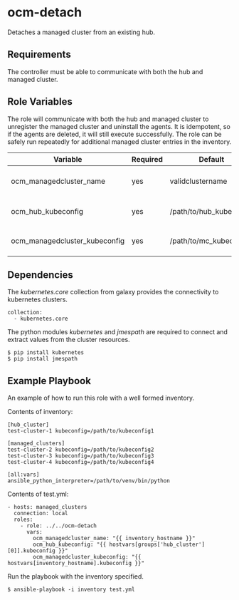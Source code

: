 ocm-detach
==========

Detaches a managed cluster from an existing hub.

Requirements
------------

The controller must be able to communicate with both the hub and managed cluster.


Role Variables
--------------

The role will communicate with both the hub and managed cluster to unregister the managed cluster and uninstall the agents. It is idempotent, so if the agents are deleted, it will still execute successfully. The role can be safely run repeatedly for additional managed cluster entries in the inventory.


| Variable                      | Required           | Default                            | Comments                                 |
|-------------------------------|--------------------|------------------------------------|------------------------------------------|
| ocm_managedcluster_name       | yes                | validclustername                   | `^[a-z0-9]([-a-z0-9]*[a-z0-9])?$`        |
| ocm_hub_kubeconfig            | yes                | /path/to/hub_kubeconfig            | Path to the hub's kubeconfig             |
| ocm_managedcluster_kubeconfig | yes                | /path/to/mc_kubeconfig             | Path to the mc's kubeconfig              |


Dependencies
------------

The *kubernetes.core* collection from galaxy provides the connectivity to kubernetes clusters.

    collection:
      - kubernetes.core

The python modules *kubernetes* and *jmespath* are required to connect and extract values from the cluster resources.

    $ pip install kubernetes
    $ pip install jmespath


Example Playbook
----------------

An example of how to run this role with a well formed inventory.

Contents of inventory:

    [hub_cluster]
    test-cluster-1 kubeconfig=/path/to/kubeconfig1

    [managed_clusters]
    test-cluster-2 kubeconfig=/path/to/kubeconfig2
    test-cluster-3 kubeconfig=/path/to/kubeconfig3
    test-cluster-4 kubeconfig=/path/to/kubeconfig4

    [all:vars]
    ansible_python_interpreter=/path/to/venv/bin/python



Contents of test.yml:

    - hosts: managed_clusters
      connection: local
      roles:
        - role: ../../ocm-detach
          vars:
            ocm_managedcluster_name: "{{ inventory_hostname }}"
            ocm_hub_kubeconfig: "{{ hostvars[groups['hub_cluster'][0]].kubeconfig }}"
            ocm_managedcluster_kubeconfig: "{{ hostvars[inventory_hostname].kubeconfig }}"

Run the playbook with the inventory specified.

    $ ansible-playbook -i inventory test.yml
